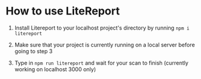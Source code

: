 # How to use LiteReport

1) Install Litereport to your localhost project's directory by running ```npm i litereport```

2) Make sure that your project is currently running on a local server before going to step 3 

3) Type in ```npm run litereport``` and wait for your scan to finish (currently working on localhost 3000 only)

